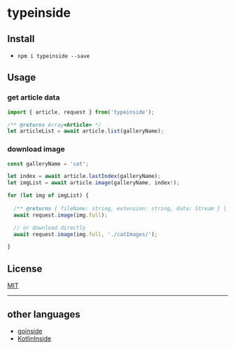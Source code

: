 # typeinside


## Install

- ``npm i typeinside --save``

## Usage

### get article data

```ts
import { article, request } from('typeinside');

/** @returns Array<Article> */
let articleList = await article.list(galleryName);
```

### download image

```ts
const galleryName = 'cat';

let index = await article.lastIndex(galleryName);
let imgList = await article.image(galleryName, index!);

for (let img of imgList) {
  
  /** @returns { fileName: string, extension: string, data: Stream } | null */
  await request.image(img.full);

  // or download directly
  await request.image(img.full, './catImages/');

}
```

## License

[MIT](https://naver.com)

- - -

## other languages

- [goinside](https://github.com/geeksbaek/goinside)
- [KotlinInside](https://github.com/organization/KotlinInside)
